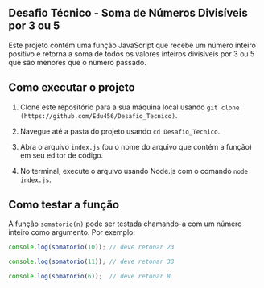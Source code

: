 ## Desafio Técnico - Soma de Números Divisíveis por 3 ou 5

Este projeto contém uma função JavaScript que recebe um número inteiro positivo e retorna a soma de todos os valores inteiros divisíveis por 3 ou 5 que são menores que o número passado.

## Como executar o projeto

1. Clone este repositório para a sua máquina local usando `git clone (https://github.com/Edu456/Desafio_Tecnico)`.

2. Navegue até a pasta do projeto usando `cd Desafio_Tecnico`.

3. Abra o arquivo `index.js` (ou o nome do arquivo que contém a função) em seu editor de código.

4. No terminal, execute o arquivo usando Node.js com o comando `node index.js`.

## Como testar a função

A função `somatorio(n)` pode ser testada chamando-a com um número inteiro como argumento. Por exemplo:

```javascript
console.log(somatorio(10)); // deve retonar 23 

console.log(somatorio(11)); // deve retonar 33 

console.log(somatorio(6));  // deve retonar 8 

